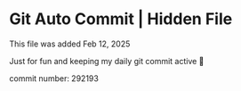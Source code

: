 # Git Auto Commit | Hidden File

This file was added Feb 12, 2025

Just for fun and keeping my daily git commit active 🤪

commit number: 292193
